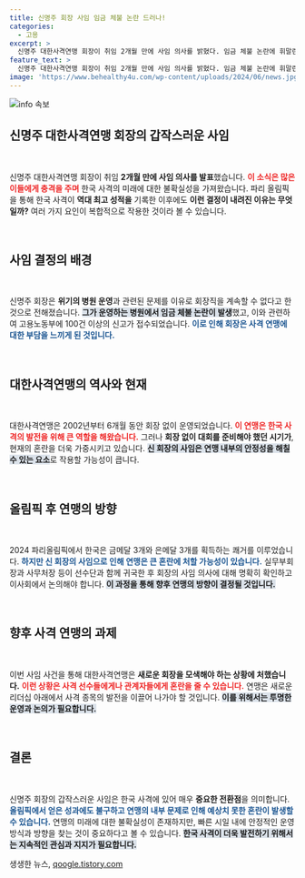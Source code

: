 ```yaml
---
title: 신명주 회장 사임 임금 체불 논란 드러나!
categories:
  - 고용
excerpt: >
  신명주 대한사격연맹 회장이 취임 2개월 만에 사임 의사를 밝혔다. 임금 체불 논란에 휘말린 신 회장의 갑작스러운 결정은 연맹에 혼란을 예고한다. 올림픽 성과는 빛났지만, 앞으로의 후폭풍은 불가피할 듯!
feature_text: >
  신명주 대한사격연맹 회장이 취임 2개월 만에 사임 의사를 밝혔다. 임금 체불 논란에 휘말린 신 회장의 갑작스러운 결정은 연맹에 혼란을 예고한다. 올림픽 성과는 빛났지만, 앞으로의 후폭풍은 불가피할 듯!
image: 'https://www.behealthy4u.com/wp-content/uploads/2024/06/news.jpg'
---
```


<p><img src="https://www.behealthy4u.com/wp-content/uploads/2024/06/news.jpg" alt="info 속보" /></p>

<h2 data-ke-size="size26">신명주 대한사격연맹 회장의 갑작스러운 사임</h2>

<p data-ke-size="size16">&nbsp;</p>

<p>신명주 대한사격연맹 회장이 취임 <strong>2개월 만에 사임 의사를 발표</strong>했습니다. <b><span style="color: #ee2323;">이 소식은 많은 이들에게 충격을 주며</span></b> 한국 사격의 미래에 대한 불확실성을 가져왔습니다. 파리 올림픽을 통해 한국 사격이 <strong>역대 최고 성적을</strong> 기록한 이후에도 <strong>이런 결정이 내려진 이유는 무엇일까?</strong> 여러 가지 요인이 복합적으로 작용한 것이라 볼 수 있습니다.</p>

<p data-ke-size="size16">&nbsp;</p>

<h2 data-ke-size="size26">사임 결정의 배경</h2>

<p data-ke-size="size16">&nbsp;</p>

<p>신명주 회장은 <strong>위기의 병원 운영</strong>과 관련된 문제를 이유로 회장직을 계속할 수 없다고 한 것으로 전해졌습니다. <b><span style="background-color: #21538527;">그가 운영하는 병원에서 임금 체불 논란이 발생</span></b>했고, 이와 관련하여 고용노동부에 100건 이상의 신고가 접수되었습니다. <b><span style="color: #1a5490;">이로 인해 회장은 사격 연맹에 대한 부담을 느끼게 된 것입니다.</span></b></p>

<p data-ke-size="size16">&nbsp;</p>

<h2 data-ke-size="size26">대한사격연맹의 역사와 현재</h2>

<p data-ke-size="size16">&nbsp;</p>

<p>대한사격연맹은 2002년부터 6개월 동안 회장 없이 운영되었습니다. <b><span style="color: #ee2323;">이 연맹은 한국 사격의 발전을 위해 큰 역할을 해왔습니다.</span></b> 그러나 <strong>회장 없이 대회를 준비해야 했던 시기가</strong>, 현재의 혼란을 더욱 가중시키고 있습니다. <b><span style="background-color: #21538527;">신 회장의 사임은 연맹 내부의 안정성을 해칠 수 있는 요소</span></b>로 작용할 가능성이 큽니다.</p>

<p data-ke-size="size16">&nbsp;</p>

<h2 data-ke-size="size26">올림픽 후 연맹의 방향</h2>

<p data-ke-size="size16">&nbsp;</p>

<p>2024 파리올림픽에서 한국은 금메달 3개와 은메달 3개를 획득하는 쾌거를 이루었습니다. <b><span style="color: #1a5490;">하지만 신 회장의 사임으로 인해 연맹은 큰 혼란에 처할 가능성이 있습니다.</span></b> 실무부회장과 사무처장 등이 선수단과 함께 귀국한 후 회장의 사임 의사에 대해 명확히 확인하고 이사회에서 논의해야 합니다. <b><span style="background-color: #21538527;">이 과정을 통해 향후 연맹의 방향이 결정될 것입니다.</span></b></p>

<p data-ke-size="size16">&nbsp;</p>

<h2 data-ke-size="size26">향후 사격 연맹의 과제</h2>

<p data-ke-size="size16">&nbsp;</p>

<p>이번 사임 사건을 통해 대한사격연맹은 <strong>새로운 회장을 모색해야 하는 상황에 처했습니다.</strong> <b><span style="color: #ee2323;">이런 상황은 사격 선수들에게나 관계자들에게 혼란을 줄 수 있습니다.</span></b> 연맹은 새로운 리더십 아래에서 사격 종목의 발전을 이끌어 나가야 할 것입니다. <b><span style="background-color: #21538527;">이를 위해서는 투명한 운영과 논의가 필요합니다.</span></b></p>

<p data-ke-size="size16">&nbsp;</p>

<h2 data-ke-size="size26">결론</h2>

<p data-ke-size="size16">&nbsp;</p>

<p>신명주 회장의 갑작스러운 사임은 한국 사격에 있어 매우 <strong>중요한 전환점</strong>을 의미합니다. <b><span style="color: #1a5490;">올림픽에서 얻은 성과에도 불구하고 연맹의 내부 문제로 인해 예상치 못한 혼란이 발생할 수 있습니다.</span></b> 연맹의 미래에 대한 불확실성이 존재하지만, 빠른 시일 내에 안정적인 운영 방식과 방향을 찾는 것이 중요하다고 볼 수 있습니다. <b><span style="background-color: #21538527;">한국 사격이 더욱 발전하기 위해서는 지속적인 관심과 지지가 필요합니다.</span></b></p>
생생한 뉴스, <a href="https://qoogle.tistory.com" rel="dofollow">qoogle.tistory.com</a>


